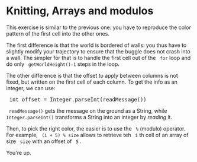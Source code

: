 
# Knitting, Arrays and modulos #
This exercise is similar to the previous one: you have to reproduce the
color pattern of the first cell into the other ones.

The first difference is that the world is bordered of walls: you thus have
to slightly modify your trajectory to ensure that the buggle does not crash
into a wall. The simpler for that is to handle the first cell out of the ` for` loop and do only ` getWorldHeight()-1` steps in
the loop.

The other difference is that the offset to apply between columns is not
fixed, but written on the first cell of each column. To get the info as an
integer, we can use: 
<pre> int offset = Integer.parseInt(readMessage())</pre>
` readMessage()` gets the message on the ground as a String, while ` Integer.parseInt()` transforms a String into an integer by *reading* it.

Then, to pick the right color, the easier is to use the ` %` (modulo) operator. For example, ` (i + 5) % size` allows to
retrieve teh ` i` th cell of an array of size ` size` with an offset of ` 5` .

You're up.

